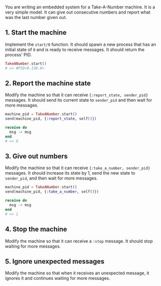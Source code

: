 You are writing an embedded system for a Take-A-Number machine. It is a very simple model. It can give out consecutive numbers and report what was the last number given out.

## 1. Start the machine

Implement the `start/0` function. It should spawn a new process that has an initial state of `0` and is ready to receive messages. It should return the process' PID.

```elixir
TakeANumber.start()
# => #PID<0.138.0>
```

## 2. Report the machine state

Modify the machine so that it can receive `{:report_state, sender_pid}` messages. It should send its current state to `sender_pid` and then wait for more messages.

```elixir
machine_pid = TakeANumber.start()
send(machine_pid, {:report_state, self()})

receive do
  msg -> msg
end
# => 0
```

## 3. Give out numbers

Modify the machine so that it can receive `{:take_a_number, sender_pid}` messages. It should increase its state by 1, send the new state to `sender_pid`, and then wait for more messages.

```elixir
machine_pid = TakeANumber.start()
send(machine_pid, {:take_a_number, self()})

receive do
  msg -> msg
end
# => 1
```

## 4. Stop the machine

Modify the machine so that it can receive a `:stop` message. It should stop waiting for more messages.

## 5. Ignore unexpected messages

Modify the machine so that when it receives an unexpected message, it ignores it and continues waiting for more messages.
